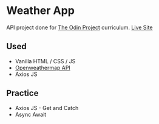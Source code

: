 # Weather App

API project done for [The Odin Project](https://www.theodinproject.com/paths/full-stack-javascript/courses/javascript/lessons/weather-app) curriculum.
[Live Site](https://red4lpha.github.io/WeatherApp/)

## Used

- Vanilla HTML / CSS / JS
- [Openweathermap API](https://openweathermap.org/)
- Axios JS

## Practice

- Axios JS - Get and Catch
- Async Await

